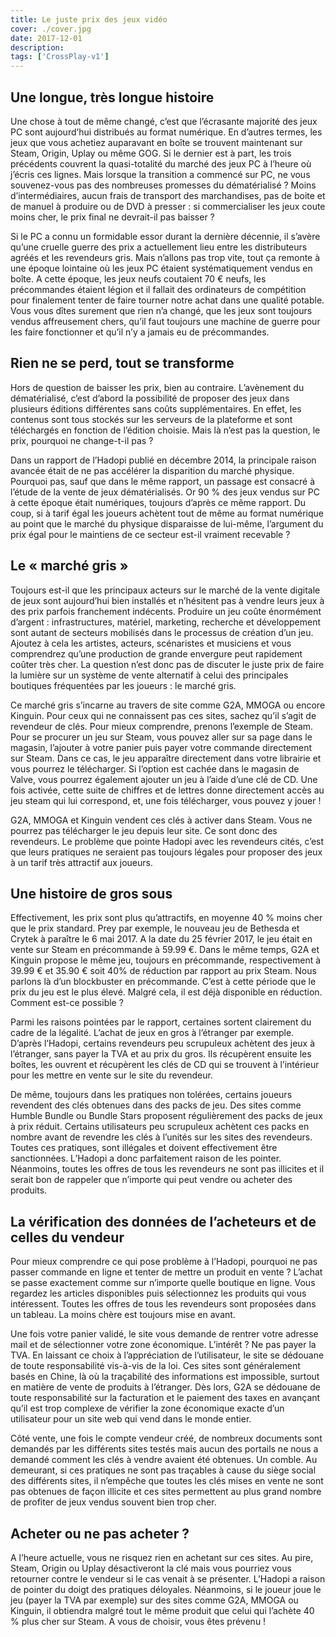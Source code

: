 ```yaml
---
title: Le juste prix des jeux vidéo
cover: ./cover.jpg
date: 2017-12-01
description: 
tags: ['CrossPlay-v1']
---
```

## Une longue, très longue histoire
Une chose à tout de même changé, c’est que l’écrasante majorité des jeux PC sont aujourd’hui distribués au format numérique. En d’autres termes, les jeux que vous achetiez auparavant en boîte se trouvent maintenant sur Steam, Origin, Uplay ou même GOG. Si le dernier est à part, les trois précédents couvrent la quasi-totalité du marché des jeux PC à l’heure où j’écris ces lignes. Mais lorsque la transition a commencé sur PC, ne vous souvenez-vous pas des nombreuses promesses du dématérialisé ? Moins d’intermédiaires, aucun frais de transport des marchandises, pas de boite et de manuel à produire ou de DVD à presser : si commercialiser les jeux coute moins cher, le prix final ne devrait-il pas baisser ?

Si le PC a connu un formidable essor durant la dernière décennie, il s’avère qu’une cruelle guerre des prix a actuellement lieu entre les distributeurs agréés et les revendeurs gris. Mais n’allons pas trop vite, tout ça remonte à une époque lointaine où les jeux PC étaient systématiquement vendus en boîte. A cette époque, les jeux neufs coutaient 70 € neufs, les précommandes étaient légion et il fallait des ordinateurs de compétition pour finalement tenter de faire tourner notre achat dans une qualité potable. Vous vous dîtes surement que rien n’a changé, que les jeux sont toujours vendus affreusement chers, qu’il faut toujours une machine de guerre pour les faire fonctionner et qu’il n’y a jamais eu de précommandes.

## Rien ne se perd, tout se transforme
Hors de question de baisser les prix, bien au contraire. L’avènement du dématérialisé, c’est d’abord la possibilité de proposer des jeux dans plusieurs éditions différentes sans coûts supplémentaires. En effet, les contenus sont tous stockés sur les serveurs de la plateforme et sont téléchargés en fonction de l’édition choisie. Mais là n’est pas la question, le prix, pourquoi ne change-t-il pas ?

Dans un rapport de l’Hadopi publié en décembre 2014, la principale raison avancée était de ne pas accélérer la disparition du marché physique. Pourquoi pas, sauf que dans le même rapport, un passage est consacré à l’étude de la vente de jeux dématérialisés. Or 90 % des jeux vendus sur PC à cette époque était numériques, toujours d’après ce même rapport. Du coup, si à tarif égal les joueurs achètent tout de même au format numérique au point que le marché du physique disparaisse de lui-même, l’argument du prix égal pour le maintiens de ce secteur est-il vraiment recevable ?

## Le « marché gris »
Toujours est-il que les principaux acteurs sur le marché de la vente digitale de jeux sont aujourd’hui bien installés et n’hésitent pas à vendre leurs jeux à des prix parfois franchement indécents. Produire un jeu coûte énormément d’argent : infrastructures, matériel, marketing, recherche et développement sont autant de secteurs mobilisés dans le processus de création d’un jeu. Ajoutez à cela les artistes, acteurs, scénaristes et musiciens et vous comprendrez qu’une production de grande envergure peut rapidement coûter très cher. La question n’est donc pas de discuter le juste prix de faire la lumière sur un système de vente alternatif à celui des principales boutiques fréquentées par les joueurs : le marché gris.

Ce marché gris s’incarne au travers de site comme G2A, MMOGA ou encore Kinguin. Pour ceux qui ne connaissent pas ces sites, sachez qu’il s’agit de revendeur de clés. Pour mieux comprendre, prenons l’exemple de Steam. Pour se procurer un jeu sur Steam, vous pouvez aller sur sa page dans le magasin, l’ajouter à votre panier puis payer votre commande directement sur Steam. Dans ce cas, le jeu apparaître directement dans votre librairie et vous pourrez le télécharger. Si l’option est cachée dans le magasin de Valve, vous pourrez également ajouter un jeu à l’aide d’une clé de CD. Une fois activée, cette suite de chiffres et de lettres donne directement accès au jeu steam qui lui correspond, et, une fois télécharger, vous pouvez y jouer !

G2A, MMOGA et Kinguin vendent ces clés à activer dans Steam. Vous ne pourrez pas télécharger le jeu depuis leur site. Ce sont donc des revendeurs. Le problème que pointe Hadopi avec les revendeurs cités, c’est que leurs pratiques ne seraient pas toujours légales pour proposer des jeux à un tarif très attractif aux joueurs.

## Une histoire de gros sous
Effectivement, les prix sont plus qu’attractifs, en moyenne 40 % moins cher que le prix standard. Prey par exemple, le nouveau jeu de Bethesda et Crytek à paraître le 6 mai 2017. A la date du 25 février 2017, le jeu était en vente sur Steam en précommande à 59.99 €. Dans le même temps, G2A et Kinguin propose le même jeu, toujours en précommande, respectivement à 39.99 € et 35.90 € soit 40% de réduction par rapport au prix Steam. Nous parlons là d’un blockbuster en précommande. C’est à cette période que le prix du jeu est le plus élevé. Malgré cela, il est déjà disponible en réduction. Comment est-ce possible ?

Parmi les raisons pointées par le rapport, certaines sortent clairement du cadre de la légalité. L’achat de jeux en gros à l’étranger par exemple. D’après l’Hadopi, certains revendeurs peu scrupuleux achètent des jeux à l’étranger, sans payer la TVA et au prix du gros. Ils récupèrent ensuite les boîtes, les ouvrent et récupèrent les clés de CD qui se trouvent à l’intérieur pour les mettre en vente sur le site du revendeur.

De même, toujours dans les pratiques non tolérées, certains joueurs revendent des clés obtenues dans des packs de jeu. Des sites comme Humble Bundle ou Bundle Stars proposent régulièrement des packs de jeux à prix réduit. Certains utilisateurs peu scrupuleux achètent ces packs en nombre avant de revendre les clés à l’unités sur les sites des revendeurs. Toutes ces pratiques, sont illégales et doivent effectivement être sanctionnées. L’Hadopi a donc parfaitement raison de les pointer. Néanmoins, toutes les offres de tous les revendeurs ne sont pas illicites et il serait bon de rappeler que n’importe qui peut vendre ou acheter des produits.

## La vérification des données de l’acheteurs et de celles du vendeur
Pour mieux comprendre ce qui pose problème à l’Hadopi, pourquoi ne pas passer commande en ligne et tenter de mettre un produit en vente ? L’achat se passe exactement comme sur n’importe quelle boutique en ligne. Vous regardez les articles disponibles puis sélectionnez les produits qui vous intéressent. Toutes les offres de tous les revendeurs sont proposées dans un tableau. La moins chère est toujours mise en avant.

Une fois votre panier validé, le site vous demande de rentrer votre adresse mail et de sélectionner votre zone économique. L’intérêt ? Ne pas payer la TVA. En laissant ce choix à l’appréciation de l’utilisateur, le site se dédouane de toute responsabilité vis-à-vis de la loi. Ces sites sont généralement basés en Chine, là où la traçabilité des informations est impossible, surtout en matière de vente de produits à l’étranger. Dès lors, G2A se dédouane de toute responsabilité sur la facturation et le paiement des taxes en avançant qu’il est trop complexe de vérifier la zone économique exacte d’un utilisateur pour un site web qui vend dans le monde entier.

Côté vente, une fois le compte vendeur créé, de nombreux documents sont demandés par les différents sites testés mais aucun des portails ne nous a demandé comment les clés à vendre avaient été obtenues. Un comble. Au demeurant, si ces pratiques ne sont pas traçables à cause du siège social des différents sites, il n’empêche que toutes les clés mises en vente ne sont pas obtenues de façon illicite et ces sites permettent au plus grand nombre de profiter de jeux vendus souvent bien trop cher.

## Acheter ou ne pas acheter ?
A l’heure actuelle, vous ne risquez rien en achetant sur ces sites. Au pire, Steam, Origin ou Uplay désactiveront la clé mais vous pourriez vous retourner contre le vendeur si le cas venait à se présenter. L’Hadopi a raison de pointer du doigt des pratiques déloyales. Néanmoins, si le joueur joue le jeu (payer la TVA par exemple) sur des sites comme G2A, MMOGA ou Kinguin, il obtiendra malgré tout le même produit que celui qui l’achète 40 % plus cher sur Steam. A vous de choisir, vous êtes prévenu !

